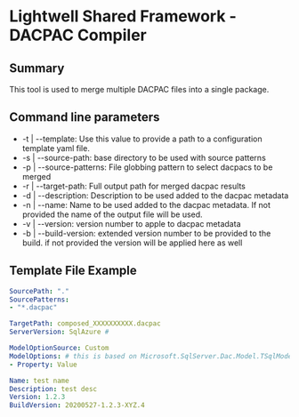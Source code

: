 # Lightwell Shared Framework - DACPAC Compiler

## Summary

This tool is used to merge multiple DACPAC files into a single package.

## Command line parameters

* -t | --template: Use this value to provide a path to a configuration template yaml file.
* -s | --source-path: base directory to be used with source patterns
* -p | --source-patterns: File globbing pattern to select dacpacs to be merged
* -r | --target-path: Full output path for merged dacpac results
* -d | --description: Description to be used added to the dacpac metadata
* -n | --name: Name to be used added to the dacpac metadata.  If not provided the name of the output file will be used.
* -v | --version: version number to apple to dacpac metadata
* -b | --build-version: extended version number to be provided to the build.  if not provided the version will be applied here as well

## Template File Example

```yml
SourcePath: "."
SourcePatterns:
- "*.dacpac"

TargetPath: composed_XXXXXXXXXX.dacpac
ServerVersion: SqlAzure # 

ModelOptionSource: Custom
ModelOptions: # this is based on Microsoft.SqlServer.Dac.Model.TSqlModelOptions, Microsoft.SqlServer.Dac.Extensions
- Property: Value

Name: test name
Description: test desc
Version: 1.2.3
BuildVersion: 20200527-1.2.3-XYZ.4

```